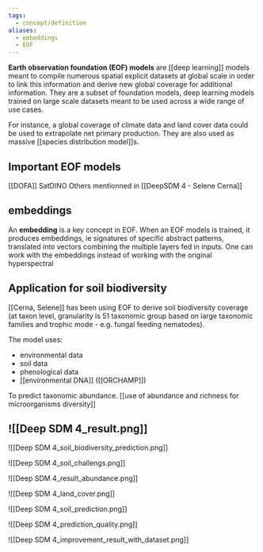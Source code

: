 ```yaml
---
tags:
  - concept/definition
aliases:
  - embeddings
  - EOF
---
```

**Earth observation foundation (EOF) models** are [[deep learning]] models meant to compile numerous spatial explicit datasets at global scale in order to link this information and derive new global coverage for additional information. They are a subset of foundation models, deep learning models trained on large scale datasets meant to be used across a wide range of use cases.

For instance, a global coverage of climate data and land cover data could be used to extrapolate net primary production. They are also used as massive [[species distribution model]]s.
## Important EOF models
[[DOFA]]
SatDINO
Others mentionned in [[DeepSDM 4 - Selene Cerna]]
## embeddings
An **embedding** is a key concept in EOF. When an EOF models is trained, it produces embeddings, ie signatures of specific abstract patterns, translated into vectors combining the multiple layers fed in inputs. One can work with the embeddings instead of working with the original hyperspectral
## Application for soil biodiversity
[[Cerna, Selene]] has been using EOF to derive soil biodiversity coverage (at taxon level, granularity is 51 taxonomic group based on large taxonomic families and trophic mode - e.g. fungal feeding nematodes).

The model uses:
- environmental data
- soil data
- phenological data
- [[environmental DNA]] ([[ORCHAMP]])

To predict taxonomic abundance. [[use of abundance and richness for microorganisms diversity]]

![[Deep SDM 4_result.png]]
- 
![[Deep SDM 4_soil_biodiversity_prediction.png]]

![[Deep SDM 4_soil_challengs.png]]

![[Deep SDM 4_result_abundance.png]]

![[Deep SDM 4_land_cover.png]]

![[Deep SDM 4_soil_prediction.png]]

![[Deep SDM 4_prediction_quality.png]]

![[Deep SDM 4_improvement_result_with_dataset.png]]